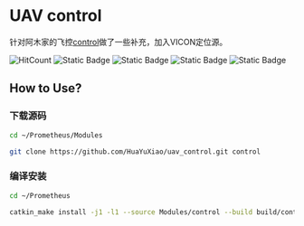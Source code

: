 # UAV control

针对阿木家的飞控[control](https://github.com/amov-lab/Prometheus/tree/v1.1/Modules/control)做了一些补充，加入VICON定位源。

![HitCount](https://img.shields.io/endpoint?url=https%3A%2F%2Fhits.dwyl.com%2FHuaYuXiao%2Fuav_control.json%3Fcolor%3Dpink)
![Static Badge](https://img.shields.io/badge/ROS-melodic-22314E?logo=ros)
![Static Badge](https://img.shields.io/badge/C%2B%2B-11-00599C?logo=cplusplus)
![Static Badge](https://img.shields.io/badge/Ubuntu-18.04.6-E95420?logo=ubuntu)
![Static Badge](https://img.shields.io/badge/NVIDIA-Jetson_Nano-76B900?LOGO=nvidia)

## How to Use?

### 下载源码

```bash
cd ~/Prometheus/Modules
```

```bash
git clone https://github.com/HuaYuXiao/uav_control.git control
```

### 编译安装

```bash
cd ~/Prometheus
```

```bash
catkin_make install -j1 -l1 --source Modules/control --build build/control
```





